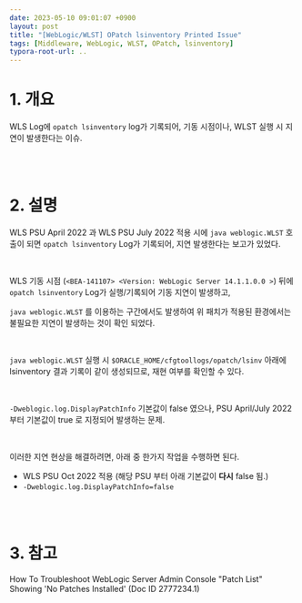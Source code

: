 ```yaml
---
date: 2023-05-10 09:01:07 +0900
layout: post
title: "[WebLogic/WLST] OPatch lsinventory Printed Issue"
tags: [Middleware, WebLogic, WLST, OPatch, lsinventory]
typora-root-url: ..
---
```


# 1. 개요

WLS Log에 `opatch lsinventory` log가 기록되어, 기동 시점이나, WLST 실행 시 지연이 발생한다는 이슈.


<br><br>


# 2. 설명

WLS PSU April 2022 과 WLS PSU July 2022 적용 시에 `java weblogic.WLST` 호출이 되면 `opatch lsinventory` Log가 기록되어, 지연 발생한다는 보고가 있었다. 

<br>

WLS 기동 시점 (`<BEA-141107> <Version: WebLogic Server 14.1.1.0.0 >`) 뒤에 `opatch lsinventory` Log가 실행/기록되어 기동 지연이 발생하고,

`java weblogic.WLST` 를 이용하는 구간에서도 발생하여 위 패치가 적용된 환경에서는 불필요한 지연이 발생하는 것이 확인 되었다.

<br>

`java weblogic.WLST` 실행 시 `$ORACLE_HOME/cfgtoollogs/opatch/lsinv` 아래에 lsinventory 결과 기록이 같이 생성되므로, 재현 여부를 확인할 수 있다.

<br>

`-Dweblogic.log.DisplayPatchInfo` 기본값이 false 였으나, PSU April/July 2022 부터 기본값이 true 로 지정되어 발생하는 문제.

<br>

이러한 지연 현상을 해결하려면, 아래 중 한가지 작업을 수행하면 된다.

* WLS PSU Oct 2022 적용 (해당 PSU 부터 아래 기본값이 **다시** false 됨.)
* `-Dweblogic.log.DisplayPatchInfo=false`


<br><br>


# 3. 참고

How To Troubleshoot WebLogic Server Admin Console "Patch List" Showing 'No Patches Installed' (Doc ID 2777234.1)

